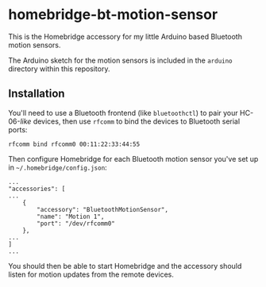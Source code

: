 # homebridge-bt-motion-sensor

This is the Homebridge accessory for my little Arduino based Bluetooth motion sensors.

The Arduino sketch for the motion sensors is included in the `arduino` directory within this repository.

## Installation

You'll need to use a Bluetooth frontend (like `bluetoothctl`) to pair your HC-06-_like_ devices, then use `rfcomm` to bind the devices to Bluetooth serial ports:

	rfcomm bind rfcomm0 00:11:22:33:44:55

Then configure Homebridge for each Bluetooth motion sensor you've set up in `~/.homebridge/config.json`:

	...
    "accessories": [
    ...
	    {
	        "accessory": "BluetoothMotionSensor",
	        "name": "Motion 1",
	        "port": "/dev/rfcomm0"
	    },
    ...
    ]
    ...

You should then be able to start Homebridge and the accessory should listen for motion updates from the remote devices.

